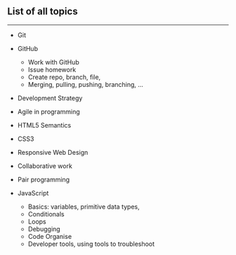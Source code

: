 ## List of all topics
---

* Git

* GitHub

  * Work with GitHub
  * Issue homework
  * Create repo, branch, file, 
  * Merging, pulling, pushing, branching, ...
  

* Development Strategy

* Agile in programming

* HTML5 Semantics

* CSS3

* Responsive Web Design

* Collaborative work

* Pair programming

* JavaScript

  * Basics: variables, primitive data types, 
  * Conditionals
  * Loops
  * Debugging
  * Code Organise
  * Developer tools, using tools to troubleshoot
 
 
 
 

